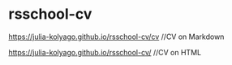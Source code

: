 # rsschool-cv

https://julia-kolyago.github.io/rsschool-cv/cv //CV on Markdown

https://julia-kolyago.github.io/rsschool-cv/ //CV on HTML